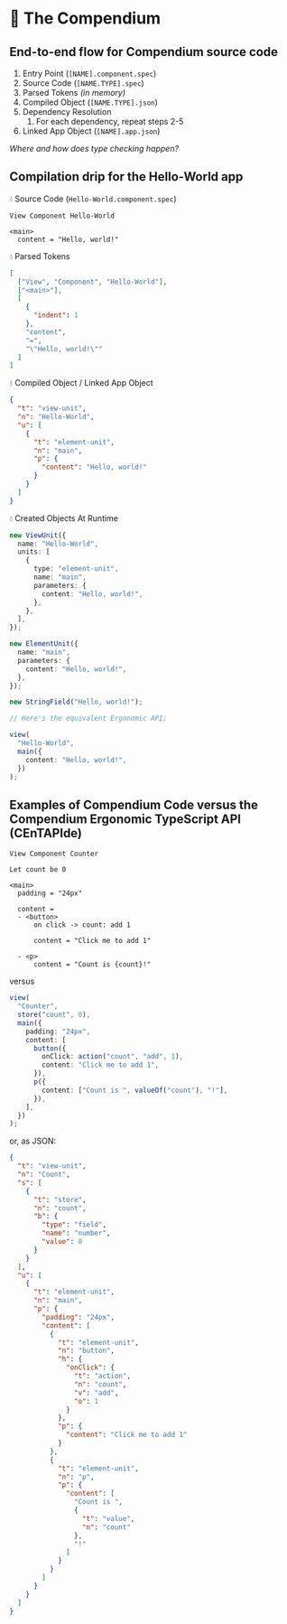 # 📗 The Compendium

## End-to-end flow for Compendium source code

1. Entry Point (`[NAME].component.spec`)
1. Source Code (`[NAME.TYPE].spec`)
1. Parsed Tokens _(in memory)_
1. Compiled Object (`[NAME.TYPE].json`)
1. Dependency Resolution
   1. For each dependency, repeat steps 2-5
1. Linked App Object (`[NAME].app.json`)

_Where and how does type checking happen?_

## Compilation drip for the Hello-World app

💧 Source Code (`Hello-World.component.spec`)

```
View Component Hello-World

<main>
  content = "Hello, world!"

```

💧 Parsed Tokens

```json
[
  ["View", "Component", "Hello-World"],
  ["<main>"],
  [
    {
      "indent": 1
    },
    "content",
    "=",
    "\"Hello, world!\""
  ]
]
```

💧 Compiled Object / Linked App Object

```json
{
  "t": "view-unit",
  "n": "Hello-World",
  "u": [
    {
      "t": "element-unit",
      "n": "main",
      "p": {
        "content": "Hello, world!"
      }
    }
  ]
}
```

💧 Created Objects At Runtime

```ts
new ViewUnit({
  name: "Hello-World",
  units: [
    {
      type: "element-unit",
      name: "main",
      parameters: {
        content: "Hello, world!",
      },
    },
  ],
});

new ElementUnit({
  name: "main",
  parameters: {
    content: "Hello, world!",
  },
});

new StringField("Hello, world!");

// Here's the equivalent Ergonomic API:

view(
  "Hello-World",
  main({
    content: "Hello, world!",
  })
);
```

## Examples of Compendium Code versus the Compendium Ergonomic TypeScript API (CEnTAPIde)

```
View Component Counter

Let count be 0

<main>
  padding = "24px"

  content =
  - <button>
      on click -> count: add 1

      content = "Click me to add 1"

  - <p>
      content = "Count is {count}!"

```

versus

```ts
view(
  "Counter",
  store("count", 0),
  main({
    padding: "24px",
    content: [
      button({
        onClick: action("count", "add", 1),
        content: "Click me to add 1",
      }),
      p({
        content: ["Count is ", valueOf("count"), "!"],
      }),
    ],
  })
);
```

or, as JSON:

```json
{
  "t": "view-unit",
  "n": "Count",
  "s": [
    {
      "t": "store",
      "n": "count",
      "b": {
        "type": "field",
        "name": "number",
        "value": 0
      }
    }
  ],
  "u": [
    {
      "t": "element-unit",
      "n": "main",
      "p": {
        "padding": "24px",
        "content": [
          {
            "t": "element-unit",
            "n": "button",
            "h": {
              "onClick": {
                "t": "action",
                "n": "count",
                "v": "add",
                "o": 1
              }
            },
            "p": {
              "content": "Click me to add 1"
            }
          },
          {
            "t": "element-unit",
            "n": "p",
            "p": {
              "content": [
                "Count is ",
                {
                  "t": "value",
                  "n": "count"
                },
                "!"
              ]
            }
          }
        ]
      }
    }
  ]
}
```

